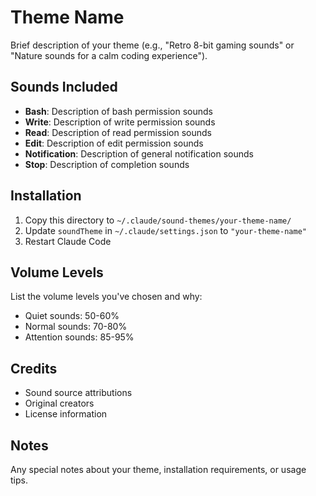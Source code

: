 # Theme Name

Brief description of your theme (e.g., "Retro 8-bit gaming sounds" or "Nature sounds for a calm coding experience").

## Sounds Included

- **Bash**: Description of bash permission sounds
- **Write**: Description of write permission sounds
- **Read**: Description of read permission sounds
- **Edit**: Description of edit permission sounds
- **Notification**: Description of general notification sounds
- **Stop**: Description of completion sounds

## Installation

1. Copy this directory to `~/.claude/sound-themes/your-theme-name/`
2. Update `soundTheme` in `~/.claude/settings.json` to `"your-theme-name"`
3. Restart Claude Code

## Volume Levels

List the volume levels you've chosen and why:
- Quiet sounds: 50-60%
- Normal sounds: 70-80%
- Attention sounds: 85-95%

## Credits

- Sound source attributions
- Original creators
- License information

## Notes

Any special notes about your theme, installation requirements, or usage tips.